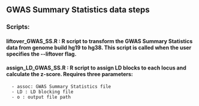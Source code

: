 ## GWAS Summary Statistics data steps

### Scripts:
#### liftover_GWAS_SS.R : R script to transform the GWAS Summary Statistics data from genome build hg19 to hg38. This script is called when the user specifies the --liftover flag.

#### assign_LD_GWAS_SS.R : R script to assign LD blocks to each locus and calculate the z-score. Requires three parameters:
      - assoc: GWAS Summary Statistics file
      - LD : LD blocking file 
      - o : output file path
